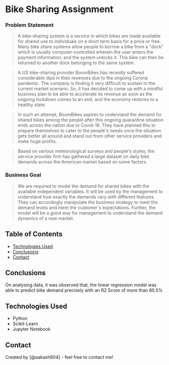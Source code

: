 # Bike Sharing Assignment
### Problem Statement

> A bike-sharing system is a service in which bikes are made available for shared use to individuals on a short term basis for a price or free. Many bike share systems allow people to borrow a bike from a "dock" which is usually computer-controlled wherein the user enters the payment information, and the system unlocks it. This bike can then be returned to another dock belonging to the same system.

> A US bike-sharing provider BoomBikes has recently suffered considerable dips in their revenues due to the ongoing Corona pandemic. The company is finding it very difficult to sustain in the current market scenario. So, it has decided to come up with a mindful business plan to be able to accelerate its revenue as soon as the ongoing lockdown comes to an end, and the economy restores to a healthy state. 

> In such an attempt, BoomBikes aspires to understand the demand for shared bikes among the people after this ongoing quarantine situation ends across the nation due to Covid-19. They have planned this to prepare themselves to cater to the people's needs once the situation gets better all around and stand out from other service providers and make huge profits.

> Based on various meteorological surveys and people's styles, the service provider firm has gathered a large dataset on daily bike demands across the American market based on some factors.

### Business Goal

> We are required to model the demand for shared bikes with the available independent variables. It will be used by the management to understand how exactly the demands vary with different features. They can accordingly manipulate the business strategy to meet the demand levels and meet the customer's expectations. Further, the model will be a good way for management to understand the demand dynamics of a new market. 

## Table of Contents
* [Technologies Used](#technologies-used)
* [Conclusions](#conclusions)
* [Contact](#contact)

## Conclusions
On analysing data, it was observed that, the linear regression model was able to predict bike demand precisely with an R2 Score of more than 80.5%

## Technologies Used
- Python 
- Scikit-Learn 
- Jupyter Notebook 

## Contact
Created by [@aakash804] - feel free to contact me!
